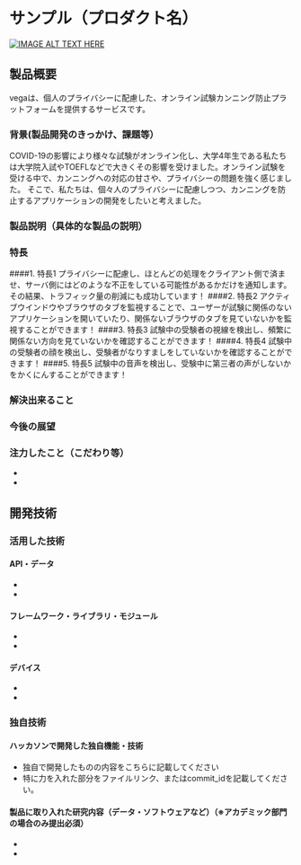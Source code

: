 # サンプル（プロダクト名）

[![IMAGE ALT TEXT HERE](https://jphacks.com/wp-content/uploads/2020/09/JPHACKS2020_ogp.jpg)](https://www.youtube.com/watch?v=G5rULR53uMk)

## 製品概要
vegaは、個人のプライバシーに配慮した、オンライン試験カンニング防止プラットフォームを提供するサービスです。

### 背景(製品開発のきっかけ、課題等）
COVID-19の影響により様々な試験がオンライン化し、大学4年生である私たちは大学院入試やTOEFLなどで大きくその影響を受けました。オンライン試験を受ける中で、カンニングへの対応の甘さや、プライバシーの問題を強く感じました。
そこで、私たちは、個々人のプライバシーに配慮しつつ、カンニングを防止するアプリケーションの開発をしたいと考えました。



### 製品説明（具体的な製品の説明）
### 特長
####1. 特長1
プライバシーに配慮し、ほとんどの処理をクライアント側で済ませ、サーバ側にはどのような不正をしている可能性があるかだけを通知します。その結果、トラフィック量の削減にも成功しています！
####2. 特長2
アクティブウインドウやブラウザのタブを監視することで、ユーザーが試験に関係のないアプリケーションを開いていたり、関係ないブラウザのタブを見ていないかを監視することができます！
####3. 特長3
試験中の受験者の視線を検出し、頻繁に関係ない方向を見ていないかを確認することができます！
####4. 特長4
試験中の受験者の顔を検出し、受験者がなりすましをしていないかを確認することができます！
####5. 特長5
試験中の音声を検出し、受験中に第三者の声がしないかをかくにんすることができます！

### 解決出来ること
### 今後の展望
### 注力したこと（こだわり等）
* 
* 

## 開発技術
### 活用した技術
#### API・データ
* 
* 

#### フレームワーク・ライブラリ・モジュール
* 
* 

#### デバイス
* 
* 

### 独自技術
#### ハッカソンで開発した独自機能・技術
* 独自で開発したものの内容をこちらに記載してください
* 特に力を入れた部分をファイルリンク、またはcommit_idを記載してください。

#### 製品に取り入れた研究内容（データ・ソフトウェアなど）（※アカデミック部門の場合のみ提出必須）
* 
* 
